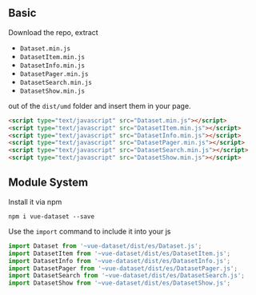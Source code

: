 ## Basic

Download the repo, extract 
- ```Dataset.min.js``` 
- ```DatasetItem.min.js```
- ```DatasetInfo.min.js```
- ```DatasetPager.min.js```
- ```DatasetSearch.min.js```
- ```DatasetShow.min.js```

out of the ```dist/umd``` folder
and insert them in your page.

``` html
<script type="text/javascript" src="Dataset.min.js"></script>
<script type="text/javascript" src="DatasetItem.min.js"></script>
<script type="text/javascript" src="DatasetInfo.min.js"></script>
<script type="text/javascript" src="DatasetPager.min.js"></script>
<script type="text/javascript" src="DatasetSearch.min.js"></script>
<script type="text/javascript" src="DatasetShow.min.js"></script>
```

## Module System

Install it via npm
```
npm i vue-dataset --save
```
Use the ```import``` command to include it into your js
``` js
import Dataset from '~vue-dataset/dist/es/Dataset.js';
import DatasetItem from '~vue-dataset/dist/es/DatasetItem.js';
import DatasetInfo from '~vue-dataset/dist/es/DatasetInfo.js';
import DatasetPager from '~vue-dataset/dist/es/DatasetPager.js';
import DatasetSearch from '~vue-dataset/dist/es/DatasetSearch.js';
import DatasetShow from '~vue-dataset/dist/es/DatasetShow.js';

